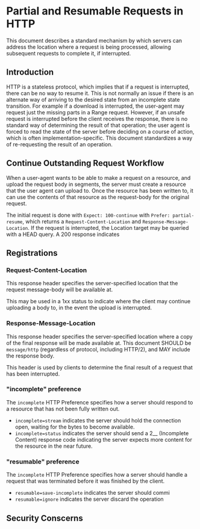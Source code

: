 # Partial and Resumable Requests in HTTP

This document describes a standard mechanism by which servers can address the location where a request is being processed, allowing subsequent requests to complete it, if interrupted.


## Introduction

HTTP is a stateless protocol, which implies that if a request is interrupted, there can be no way to resume it. This is not normally an issue if there is an alternate way of arriving to the desired state from an incomplete state transition. For example if a download is interrupted, the user-agent may request just the missing parts in a Range request. However, if an unsafe request is interrupted before the client receives the response, there is no standard way of determining the result of that operation; the user agent is forced to read the state of the server before deciding on a course of action, which is often implementation-specific. This document standardizes a way of re-requesting the result of an operation. 


 ## Continue Outstanding Request Workflow

When a user-agent wants to be able to make a request on a resource, and upload the request body in segments, the server must create a resource that the user agent can upload to. Once the resource has been written to, it can use the contents of that resource as the request-body for the original request.

The initial request is done with `Expect: 100-continue` with `Prefer: partial-resume`, which returns a `Request-Content-Location` and `Response-Message-Location`. If the request is interrupted, the Location target may be queried with a HEAD query. A 200 response indicates 


## Registrations

### Request-Content-Location

This response header specifies the server-specified location that the request message-body will be available at.

This may be used in a 1xx status to indicate where the client may continue uploading a body to, in the event the upload is interrupted.


### Response-Message-Location

This response header specifies the server-specified location where a copy of the final response will be made available at. This document SHOULD be `message/http` (regardless of protocol, including HTTP/2), and MAY include the response body.

This header is used by clients to determine the final result of a request that has been interrupted.


### "incomplete" preference

The `incomplete` HTTP Preference specifies how a server should respond to a resource that has not been fully written out.

* `incomplete=stream` indicates the server should hold the connection open, waiting for the bytes to become available.
* `incomplete=status` indicates the server should send a 2__ (Incomplete Content) response code indicating the server expects more content for the resource in the near future.


### "resumable" preference

The `incomplete` HTTP Preference specifies how a server should handle a request that was terminated before it was finished by the client.

* `resumable=save-incomplete` indicates the server should commi
* `resumable=ignore` indicates the server discard the operation


## Security Conscerns

